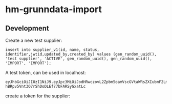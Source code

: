 # hm-grunndata-import

## Development

Create a new test supplier: 
```
insert into supplier_v1(id, name, status, identifier,jwtid,updated_by,created_by) values (gen_random_uuid(), 'test supplier', 'ACTIVE', gen_random_uuid(), gen_random_uuid(), 'IMPORT', 'IMPORT');
```

A test token, can be used in localhost:
```
eyJhbGciOiJIUzI1NiJ9.eyJpc3MiOiJodHRwczovL2Zpbm5oamVscGVtaWRsZXIubmF2Lm5vIiwic3ViIjoiQWRtaW4gVG9rZW4iLCJpYXQiOjE2OTQ1ODk3NTEsImp0aSI6IjRiMjUzYWVkLWZhMGQtNDhiNy04NGFjLTU0MDgyMWFjNzgwYiIsInJvbGVzIjoiUk9MRV9BRE1JTiJ9.FWdilcw-hBRpv5Vnt3O7rShDoDLEf77bFARSyGxatLc
```

create a token for the supplier:
``
``